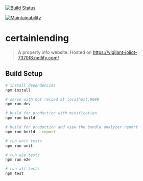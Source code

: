 [![Build Status](https://travis-ci.org/jhalaa/propertyInfo.svg?branch=master)](https://travis-ci.org/jhalaa/propertyInfo)

[![Maintainability](https://api.codeclimate.com/v1/badges/96b14b4e9fc973024637/maintainability)](https://codeclimate.com/github/jhalaa/propertyInfo/maintainability)

# certainlending

> A property info website. Hosted on https://vigilant-joliot-7370f8.netlify.com/

## Build Setup

``` bash
# install dependencies
npm install

# serve with hot reload at localhost:8080
npm run dev

# build for production with minification
npm run build

# build for production and view the bundle analyzer report
npm run build --report

# run unit tests
npm run unit

# run e2e tests
npm run e2e

# run all tests
npm test
```
